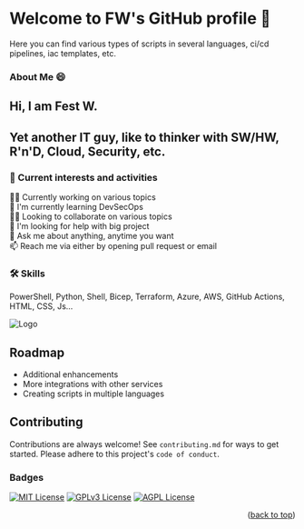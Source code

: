 <!-- Improved compatibility of back to top link: See: https://github.com/othneildrew/Best-README-Template/pull/73 -->
<a name="readme-top"></a>


# Welcome to FW's GitHub profile 🚀
Here you can find various types of scripts in several languages, ci/cd pipelines, iac templates, etc.





###  About Me 😄
## Hi, I am Fest W.
Yet another IT guy, like to thinker with SW/HW, R'n'D, Cloud, Security, etc.
---

### 👋 Current interests and activities
👩‍💻 Currently working on various topics\
🧠 I'm currently learning DevSecOps\
👯‍♀️ Looking to collaborate on various topics\
🤔 I'm looking for help with big project\
💬 Ask me about anything, anytime you want\
📫 Reach me via either by opening pull request or email


### 🛠 Skills

PowerShell, Python, Shell, Bicep, Terraform, Azure, AWS, GitHub Actions, HTML, CSS, Js...


![Logo](https://topisraelinterns.com/wp-content/uploads/2015/12/future.jpg)


## Roadmap

- Additional enhancements
- More integrations with other services
- Creating scripts in multiple languages


## Contributing

Contributions are always welcome!
See `contributing.md` for ways to get started.
Please adhere to this project's `code of conduct`.


### Badges
[![MIT License](https://img.shields.io/badge/License-MIT-green.svg)](https://choosealicense.com/licenses/mit/)
[![GPLv3 License](https://img.shields.io/badge/License-GPL%20v3-yellow.svg)](https://opensource.org/licenses/)
[![AGPL License](https://img.shields.io/badge/License-AGPL-blue.svg)](http://www.gnu.org/licenses/agpl-3.0)


<p align="right">(<a href="#readme-top">back to top</a>)</p>
